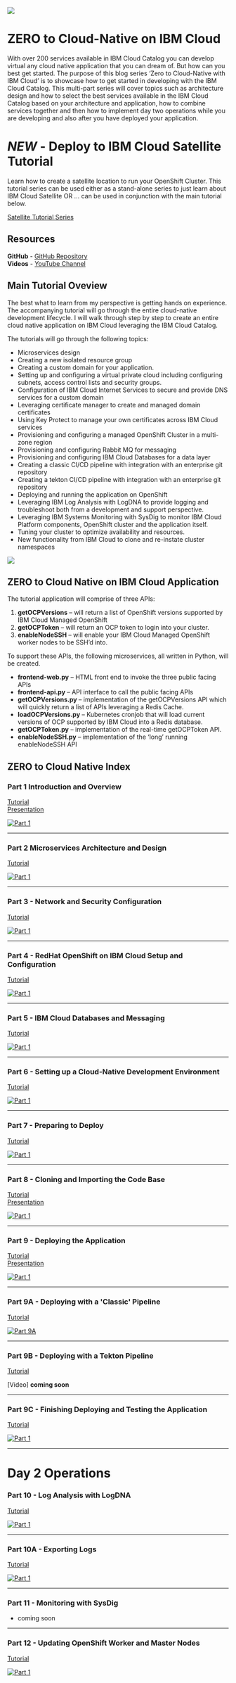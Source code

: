 ![](https://raw.githubusercontent.com/kmcolli/zero-to-cloud-native/master/docs/images/02cn-logo.png)


# ZERO to Cloud-Native on IBM Cloud

With over 200 services available in IBM Cloud Catalog you can develop virtual any cloud native application that you can dream of.  But how can you best get started.  The purpose of this blog series ‘Zero to Cloud-Native with IBM Cloud’ is to showcase how to get started in developing with the IBM Cloud Catalog.  This multi-part series will cover topics such as architecture design and how to select the best services available in the IBM Cloud Catalog based on your architecture and application, how to combine services together and then how to implement day two operations while you are developing and also after you have deployed your application.

# *NEW* - Deploy to IBM Cloud Satellite Tutorial
Learn how to create a satellite location to run your OpenShift Cluster.  This tutorial series can be used either as a stand-alone series to just learn about IBM Cloud Satellite OR ... can be used in conjunction with the main tutorial below.

[Satellite Tutorial Series](https://kmcolli.github.io/satellite/) 


## Resources
**GitHub** - [GitHub Repository](https://github.com/kmcolli/zero-to-cloud-native)  
**Videos** - [YouTube Channel](https://www.youtube.com/channel/UCjPMAulESpSRxyxl_tiViJA/videos)   


## Main Tutorial Oveview
The best what to learn from my perspective is getting hands on experience.  The accompanying tutorial will go through the entire cloud-native development lifecycle.   I will walk through step by step to create an entire cloud native application on IBM Cloud leveraging the IBM Cloud Catalog.   

The tutorials will go through the following topics:  

* Microservices design  
* Creating a new isolated resource group
* Creating a custom domain for your application.  
* Setting up and configuring a virtual private cloud including configuring subnets, access control lists and security groups.  
* Configuration of IBM Cloud Internet Services to secure and provide DNS services for a custom domain  
* Leveraging certificate manager to create and managed domain certificates  
* Using Key Protect to manage your own certificates across IBM Cloud services  
* Provisioning and configuring a managed OpenShift Cluster in a multi-zone region  
* Provisioning and configuring Rabbit MQ for messaging  
* Provisioning and configuring IBM Cloud Databases for a data layer  
* Creating a classic CI/CD pipeline with integration with an enterprise git repository  
* Creating a tekton CI/CD pipeline with integration with an enterprise git repository  
* Deploying and running the application on OpenShift  
* Leveraging IBM Log Analysis with LogDNA to provide logging and troubleshoot both from a development and support perspective.  
* Leveraging IBM Systems Monitoring with SysDig to monitor IBM Cloud Platform components, OpenShift cluster and the application itself.  
* Tuning your cluster to optimize availability and resources.  
* New functionality from IBM Cloud to clone and re-instate cluster namespaces  

![](https://raw.githubusercontent.com/kmcolli/zero-to-cloud-native/master/docs/images/zero-to-cloud-native.png)

## ZERO to Cloud Native on IBM Cloud Application
The tutorial application will comprise of three APIs:  
1)	**getOCPVersions** – will return a list of OpenShift versions supported by IBM Cloud Managed OpenShift  
2)	**getOCPToken** – will return an OCP token to login into your cluster.  
3)	**enableNodeSSH** – will enable your IBM Cloud Managed OpenShift worker nodes to be SSH’d into.  

To support these APIs, the following microservices, all written in Python, will be created.
  
* **frontend-web.py** – HTML front end to invoke the three public facing APIs  
* **frontend-api.py** – API interface to call the public facing APIs   
* **getOCPVersions.py** – implementation of the getOCPVersions API which will quickly return a list of APIs leveraging a Redis Cache.  
* **loadOCPVersions.py** – Kubernetes cronjob that will load current versions of OCP supported by IBM Cloud into a Redis database.   
* **getOCPToken.py** – implementation of the real-time getOCPToken API.  
* **enableNodeSSH.py** – implementation of the ‘long’ running enableNodeSSH API

## ZERO to Cloud Native Index


###  **Part 1 Introduction and Overview**  
[Tutorial](https://github.com/kmcolli/zero-to-cloud-native/blob/master/docs/1/1-intro.md)  
[Presentation](https://raw.githubusercontent.com/kmcolli/zero-to-cloud-native/master/docs/ZeroToCloudNative-1-Introduction.pdf)  

[![Part 1](http://img.youtube.com/vi/Eta09EJ5bvY/0.jpg)](https://youtu.be/Eta09EJ5bvY)

***


###  **Part 2 Microservices Architecture and Design**  
[Tutorial](https://github.com/kmcolli/zero-to-cloud-native/blob/master/docs/2/2-microservices.md)  

[![Part 1](http://img.youtube.com/vi/UGyIlZfHYok/0.jpg)](https://youtu.be/UGyIlZfHYok)

***

###  **Part 3 - Network and Security Configuration**  
[Tutorial](https://github.com/kmcolli/zero-to-cloud-native/blob/master/docs/3/3-network.md)  

[![Part 1](http://img.youtube.com/vi/xBCjiH0Ud1g/0.jpg)](https://youtu.be/xBCjiH0Ud1g)

***


###  **Part 4 - RedHat OpenShift on IBM Cloud Setup and Configuration**  
[Tutorial](https://github.com/kmcolli/zero-to-cloud-native/blob/master/docs/4/4-openshift.md)  

[![Part 1](http://img.youtube.com/vi/2oCHWzLPq3M/0.jpg)](https://youtu.be/2oCHWzLPq3M)

***


###  **Part 5 - IBM Cloud Databases and Messaging**  
[Tutorial](https://github.com/kmcolli/zero-to-cloud-native/blob/master/docs/5/5-dbaas.md)  

[![Part 1](http://img.youtube.com/vi/Npq3dAtMtI8/0.jpg)](https://youtu.be/Npq3dAtMtI8)

***


###  **Part 6 - Setting up a Cloud-Native Development Environment**  
[Tutorial](https://github.com/kmcolli/zero-to-cloud-native/blob/master/docs/6/6-dev.md)  

[![Part 1](http://img.youtube.com/vi/kerMUm_1OsA/0.jpg)](https://youtu.be/kerMUm_1OsA)

***

###  **Part 7 - Preparing to Deploy**  
[Tutorial](https://github.com/kmcolli/zero-to-cloud-native/blob/master/docs/7/7-code.md)  

[![Part 1](http://img.youtube.com/vi/irAwcsY7mN8/0.jpg)](https://youtu.be/irAwcsY7mN8)

***

###  **Part 8 - Cloning and Importing the Code Base**    
[Tutorial](https://github.com/kmcolli/zero-to-cloud-native/blob/master/docs/8/8-codebase.md)  
[Presentation](https://raw.githubusercontent.com/kmcolli/zero-to-cloud-native/master/docs/part8-presentation.pdf)

[![Part 1](http://img.youtube.com/vi/61t1548B6UQ/0.jpg)](https://youtu.be/61t1548B6UQ)

***

###  **Part 9 - Deploying the Application**  
[Tutorial](https://github.com/kmcolli/zero-to-cloud-native/blob/master/docs/9/9-deploy.md)  
[Presentation](https://raw.githubusercontent.com/kmcolli/zero-to-cloud-native/master/docs/part9-presentation.pdf) 

[![Part 1](http://img.youtube.com/vi/JF7rxSHYX7U/0.jpg)](https://youtu.be/JF7rxSHYX7U)

***

###  **Part 9A - Deploying with a 'Classic' Pipeline**  
[Tutorial](https://github.com/kmcolli/zero-to-cloud-native/blob/master/docs/9a/9a-classic.md)  

[![Part 9A](http://img.youtube.com/vi/CrU5aHtQROc/0.jpg)](https://youtu.be/CrU5aHtQROc)

***

###  **Part 9B - Deploying with a Tekton Pipeline**  
[Tutorial](https://github.com/kmcolli/zero-to-cloud-native/blob/master/docs/9b/9b-tekton.md)   

[Video]  **coming soon**

***


###  **Part 9C - Finishing Deploying and Testing the Application**  
[Tutorial](https://github.com/kmcolli/zero-to-cloud-native/blob/master/docs/9c/9c-finish.md)  

[![Part 1](http://img.youtube.com/vi/EOzqCQhm7Bc/0.jpg)](https://youtu.be/EOzqCQhm7Bc)

***

# Day 2 Operations  

###  **Part 10 - Log Analysis with LogDNA**  
[Tutorial](https://github.com/kmcolli/zero-to-cloud-native/blob/master/docs/10/10-logging.md)   

[![Part 1](http://img.youtube.com/vi/RjgdxSptl4Y/0.jpg)](https://youtu.be/RjgdxSptl4Y)


***

###  **Part 10A - Exporting Logs**  
[Tutorial](https://github.com/kmcolli/zero-to-cloud-native/blob/master/docs/10A/10A-export-logs.md)   

[![Part 1](http://img.youtube.com/vi/Vzo6uFfUtdY/0.jpg)](https://youtu.be/Vzo6uFfUtdY)

***


###  **Part 11 - Monitoring with SysDig**  
* coming soon


***

###  **Part 12 - Updating OpenShift Worker and Master Nodes**  
[Tutorial](https://github.com/kmcolli/zero-to-cloud-native/blob/master/docs/12/12-update-openshift.md)   

[![Part 1](http://img.youtube.com/vi/k2PpvsWZ7BE/0.jpg)](https://youtu.be/k2PpvsWZ7BE)





